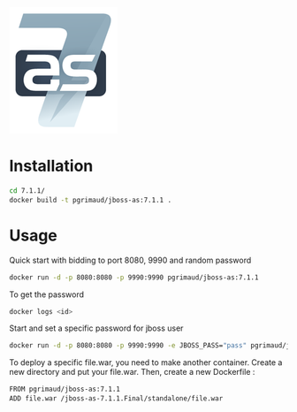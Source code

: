 <a href="http://jbossas.jboss.org/" target="_blank">
    <img src="https://raw.githubusercontent.com/pascalgrimaud/docker/master/jboss-as/as7_logo.png"/>
</a>

# Installation
```bash
cd 7.1.1/
docker build -t pgrimaud/jboss-as:7.1.1 .
```
# Usage

Quick start with bidding to port 8080, 9990 and random password
```bash
docker run -d -p 8080:8080 -p 9990:9990 pgrimaud/jboss-as:7.1.1
```

To get the password
```bash
docker logs <id>
```

Start and set a specific password for jboss user
```bash
docker run -d -p 8080:8080 -p 9990:9990 -e JBOSS_PASS="pass" pgrimaud/jboss-as:7.1.1
```

To deploy a specific file.war, you need to make another container.
Create a new directory and put your file.war.
Then, create a new Dockerfile :
```bash
FROM pgrimaud/jboss-as:7.1.1
ADD file.war /jboss-as-7.1.1.Final/standalone/file.war
```

